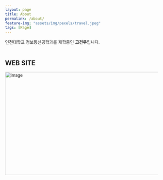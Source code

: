 ```yaml
---
layout: page
title: About
permalink: /about/
feature-img: "assets/img/pexels/travel.jpeg"
tags: [Page]
---
```


인천대학교 정보통신공학과를 재학중인 **고건우**입니다. <br>
<br>
## **WEB SITE**

[<img width="912" height="339" alt="image" src="https://github.com/user-attachments/assets/8399ab0a-baf3-41aa-bcab-4f0c6dc246b8" />](https://ko-web.com/)
